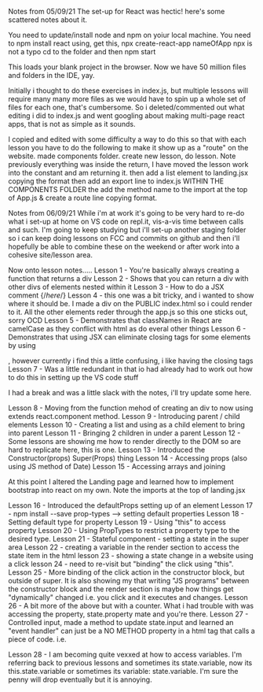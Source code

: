Notes from 05/09/21
The set-up for React was hectic!
here's some scattered notes about it.

You need to update/install node and npm on yoiur local machine.
You need to npm install react using, get this, npx create-react-app nameOfApp
npx is not a typo
cd to the folder
and then npm start

This loads your blank project in the browser.
Now we have 50 million files and folders in the IDE, yay. 

Initially i thought to do these exercises in index.js, but multiple lessons will require many many more files as we would have to spin up a whole set of files for each one, that's cumbersome.
So i deleted/commented out  what editing i did to index.js and went googling about making multi-page react apps, that is not as simple as it sounds.

I copied and edited with some difficulty a way to do this so that with each lesson you have to do the following to make it show up as a "route" on the website.
made components folder.
create new lesson, do lesson. Note previously everything was inside the return, I have moved the lesson work into the constant and am returning it.
then add a list element to landing.jsx copying the format
then add an export line to index.js WITHIN THE COMPONENTS FOLDER
the add the method name to the import at the top of App.js & create a route line copying format.

Notes from 06/09/21
While i'm at work it's going to be very hard to re-do what i set-up at home on VS code on repl.it, vis-a-vis time between calls and such.
I'm going to keep studying but i'll set-up another staging folder so i can keep doing lessons on FCC and commits on github and then i'll hopefully be able to combine these on the weekend or after work into a cohesive site/lesson area.


Now onto lesson notes.....
Lesson 1 - You're basically always creating a function that returns a div
Lesson 2 - Shows that you can return a div with other divs of elements nested within it
Lesson 3 - How to do a JSX comment {/*here*/}
Lesson 4 - this one was a bit tricky, and i wanted to show where it should be. I made a div on the PUBLIC index.html so i could render to it.
All the other elements reder through the app.js so this one sticks out, sorry OCD
Lesson 5 - Demonstrates that classNames in React are camelCase as they conflict with html as do everal other things
Lesson 6 - Demonstrates that using JSX can eliminate closing tags for some elements by using <div />, however currently i find this a little confusing, i like having the closing tags
Lesson 7 - Was a little redundant in that io had already had to work out how to do this in setting up the VS code stuff

I had a break and was a little slack with the notes, i'll try update some here.

Lesson 8 - Moving from the function mehod of creating an div to now using extends react.component method.
Lesson 9 - Introducing parent / child elements
Lesson 10 - Creating a list and using as a child element to bring into parent
Lesson 11 - Bringing 2 children in under a parent
Lesson 12 - Some lessons are showing me how to render directly to the DOM so are hard to replicate here, this is one.
Lesson 13 - Introduced the Constructor(props) Super(Props) thing
Lesson 14 - Accessing props (also using JS method of Date)
Lesson 15 - Accessing arrays and joining

At this point I altered the Landing page and learned how to implement bootstrap into react on my own.
Note the imports at the top of landing.jsx

Lesson 16 - Introduced the defaultProps setting up of an element
Lesson 17 - npm install --save prop-types --> setting default properties
Lesson 18 - Setting default type for property
Lesson 19 - Using "this" to access property
Lesson 20 - Using PropTypes to restrict a property type to the desired type.
Lesson 21 - Stateful component - setting a state in the super area
Lesson 22 - creating a variable in the render section to access the state item in the html
lesson 23 - showing a state change in a website using a click
lesson 24 - need to re-visit but "binding" the click using "this".
Lesson 25 - More binding of the click action in the constructor block, but outside of super. It is also showing my that writing "JS programs" between the constructor block and the render section is maybe how things get "dynamically" changed i.e. you click and it executes and changes.
Lesson 26 - A bit more of the above but with a counter. What i had trouble with was accessing the property, state.property mate and you're there.
Lesson 27 - Controlled input, made a method to update state.input and learned an "event handler" can just be a NO METHOD property in a html tag that calls a piece of code. i.e. <div eventHandler={this.someMethod}>
Lesson 28 - I am becoming quite vexxed at how to access variables. I'm referring back to previous lessons and sometimes its state.variable, now its this.state.variable or sometimes its variable: state.variable. I'm sure the penny will drop eventually but it is annoying.